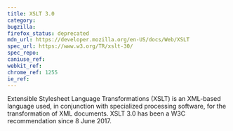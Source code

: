 ```yaml
---
title: XSLT 3.0
category:
bugzilla:
firefox_status: deprecated
mdn_url: https://developer.mozilla.org/en-US/docs/Web/XSLT
spec_url: https://www.w3.org/TR/xslt-30/
spec_repo:
caniuse_ref:
webkit_ref:
chrome_ref: 1255
ie_ref:
---
```


Extensible Stylesheet Language Transformations (XSLT) is an XML-based language used, in conjunction with specialized processing software, for the transformation of XML documents. XSLT 3.0 has been a W3C recommendation since 8 June 2017.
